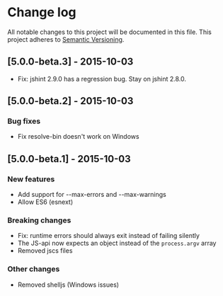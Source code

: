 # Change log
All notable changes to this project will be documented in this file.
This project adheres to [Semantic Versioning](http://semver.org/).

## [5.0.0-beta.3] - 2015-10-03

* Fix: jshint 2.9.0 has a regression bug. Stay on jshint 2.8.0.

## [5.0.0-beta.2] - 2015-10-03

### Bug fixes

* Fix resolve-bin doesn't work on Windows

## [5.0.0-beta.1] - 2015-10-03

### New features

* Add support for --max-errors and --max-warnings
* Allow ES6 (esnext)

### Breaking changes

* Fix: runtime errors should always exit instead of failing silently
* The JS-api now expects an object instead of the `process.argv` array
* Removed jscs files

### Other changes

* Removed shelljs (Windows issues)
